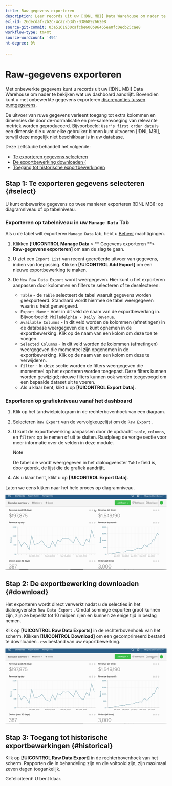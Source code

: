 ```yaml
---
title: Raw-gegevens exporteren
description: Leer records uit uw [!DNL MBI] Data Warehouse om nader te bekijken wat uw dashboard aandrijft.
exl-id: 26decdaf-2b2c-4ca2-b3d5-0386892662e8
source-git-commit: 03a5161930cafcbe600b96465ee0fc0ecb25cae8
workflow-type: tm+mt
source-wordcount: '494'
ht-degree: 0%

---
```


# Raw-gegevens exporteren

Met onbewerkte gegevens kunt u records uit uw [!DNL MBI] Data Warehouse om nader te bekijken wat uw dashboard aandrijft. Bovendien kunt u met onbewerkte gegevens exporteren [discrepanties tussen puntgegevens](https://support.magento.com/hc/en-us/articles/360016730631).

De uitvoer van ruwe gegevens verleent toegang tot extra kolommen en dimensies die door de-normalisatie en pre-samenvoeging van relevante metriek worden geproduceerd. Bijvoorbeeld: `User's first order date` is een dimensie die u voor elke gebruiker binnen kunt uitvoeren [!DNL MBI], terwijl deze mogelijk niet beschikbaar is in uw database.

Deze zelfstudie behandelt het volgende:

* [Te exporteren gegevens selecteren](#select)
* [De exportbewerking downloaden (](#download)
* [Toegang tot historische exportbewerkingen](#historical)

## Stap 1: Te exporteren gegevens selecteren {#select}

U kunt onbewerkte gegevens op twee manieren exporteren [!DNL MBI]: op diagramniveau of op tabelniveau.

### Exporteren op tabelniveau in uw `Manage Data` Tab

Als u de tabel wilt exporteren `Manage Data` tab, hebt u [Beheer](../administrator/user-management/user-management.md) machtigingen.

1. Klikken **[!UICONTROL Manage Data** > ** Gegevens exporteren **> **Raw-gegevens exporteren]** om aan de slag te gaan.
1. U ziet een `Export List` van recent gecreëerde uitvoer van gegevens, indien van toepassing. Klikken **[!UICONTROL Add Export]** om een nieuwe exportbewerking te maken.
1. De `New Raw Data Export` wordt weergegeven. Hier kunt u het exporteren aanpassen door kolommen en filters te selecteren of te deselecteren:

   * `Table` - de `Table` selecteert de tabel waaruit gegevens worden geëxporteerd. Standaard wordt hiermee de tabel weergegeven waarin u hebt genavigeerd.
   * `Export Name` - Voer in dit veld de naam van de exportbewerking in. Bijvoorbeeld: `Philadelphia - Daily Revenue`.
   * `Available Columns` - In dit veld worden de kolommen (afmetingen) in de database weergegeven die u kunt opnemen in de exportbewerking. Klik op de naam van een kolom om deze toe te voegen.
   * `Selected Columns` - In dit veld worden de kolommen (afmetingen) weergegeven die momenteel zijn opgenomen in de exportbewerking. Klik op de naam van een kolom om deze te verwijderen.
   * `Filter` - In deze sectie worden de filters weergegeven die momenteel op het exporteren worden toegepast. Deze filters kunnen worden gewijzigd; nieuwe filters kunnen ook worden toegevoegd om een bepaalde dataset uit te voeren.
   * Als u klaar bent, klikt u op **[!UICONTROL Export Data]**.

### Exporteren op grafiekniveau vanaf het dashboard

1. Klik op het tandwielpictogram in de rechterbovenhoek van een diagram.
1. Selecteren `Raw Export` van de vervolgkeuzelijst om de `Raw Export` .
1. U kunt de exportbewerking aanpassen door de opdracht `table`, `columns`, en `filters` op te nemen of uit te sluiten. Raadpleeg de vorige sectie voor meer informatie over de velden in deze module.
   >[!NOTE]
   >
   >De tabel die wordt weergegeven in het dialoogvenster `Table` field is, door gebrek, de lijst die de grafiek aandrijft.

1. Als u klaar bent, klikt u op **[!UICONTROL Export Data]**.

Laten we eens kijken naar het hele proces op diagramniveau.

![](../assets/Chart-level_export.gif)

## Stap 2: De exportbewerking downloaden {#download}

Het exporteren wordt direct verwerkt nadat u de selecties in het dialoogvenster `Raw Data Export` . Omdat sommige exporten groot kunnen zijn, zijn ze beperkt tot 10 miljoen rijen en kunnen ze enige tijd in beslag nemen.

Klik op **[!UICONTROL Raw Data Exports]** in de rechterbovenhoek van het scherm. Klikken **[!UICONTROL Download]** om een gecomprimeerd bestand te downloaden `.csv` bestand van uw exportbewerking.

![](../assets/Downloading_export.gif)

## Stap 3: Toegang tot historische exportbewerkingen {#historical}

Klik op **[!UICONTROL Raw Data Export]** in de rechterbovenhoek van het scherm. Rapporten die in behandeling zijn en die voltooid zijn, zijn maximaal zeven dagen toegankelijk.

Gefeliciteerd! U bent klaar.
